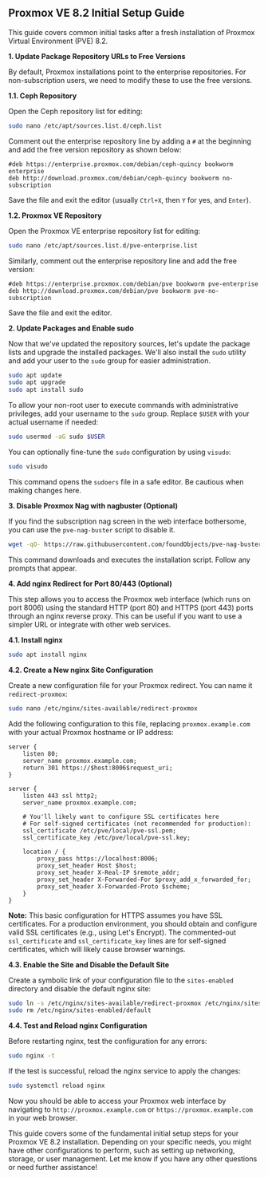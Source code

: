 ## Proxmox VE 8.2 Initial Setup Guide

This guide covers common initial tasks after a fresh installation of Proxmox Virtual Environment (PVE) 8.2.

**1. Update Package Repository URLs to Free Versions**

By default, Proxmox installations point to the enterprise repositories. For non-subscription users, we need to modify these to use the free versions.

**1.1. Ceph Repository**

Open the Ceph repository list for editing:

```bash
sudo nano /etc/apt/sources.list.d/ceph.list
```

Comment out the enterprise repository line by adding a `#` at the beginning and add the free version repository as shown below:

```
#deb https://enterprise.proxmox.com/debian/ceph-quincy bookworm enterprise
deb http://download.proxmox.com/debian/ceph-quincy bookworm no-subscription
```

Save the file and exit the editor (usually `Ctrl+X`, then `Y` for yes, and `Enter`).

**1.2. Proxmox VE Repository**

Open the Proxmox VE enterprise repository list for editing:

```bash
sudo nano /etc/apt/sources.list.d/pve-enterprise.list
```

Similarly, comment out the enterprise repository line and add the free version:

```
#deb https://enterprise.proxmox.com/debian/pve bookworm pve-enterprise
deb http://download.proxmox.com/debian/pve bookworm pve-no-subscription
```

Save the file and exit the editor.

**2. Update Packages and Enable sudo**

Now that we've updated the repository sources, let's update the package lists and upgrade the installed packages. We'll also install the `sudo` utility and add your user to the `sudo` group for easier administration.

```bash
sudo apt update
sudo apt upgrade
sudo apt install sudo
```

To allow your non-root user to execute commands with administrative privileges, add your username to the `sudo` group. Replace `$USER` with your actual username if needed:

```bash
sudo usermod -aG sudo $USER
```

You can optionally fine-tune the `sudo` configuration by using `visudo`:

```bash
sudo visudo
```

This command opens the `sudoers` file in a safe editor. Be cautious when making changes here.

**3. Disable Proxmox Nag with nagbuster (Optional)**

If you find the subscription nag screen in the web interface bothersome, you can use the `pve-nag-buster` script to disable it.

```bash
wget -qO- https://raw.githubusercontent.com/foundObjects/pve-nag-buster/master/install.sh | sudo bash
```

This command downloads and executes the installation script. Follow any prompts that appear.

**4. Add nginx Redirect for Port 80/443 (Optional)**

This step allows you to access the Proxmox web interface (which runs on port 8006) using the standard HTTP (port 80) and HTTPS (port 443) ports through an nginx reverse proxy. This can be useful if you want to use a simpler URL or integrate with other web services.

**4.1. Install nginx**

```bash
sudo apt install nginx
```

**4.2. Create a New nginx Site Configuration**

Create a new configuration file for your Proxmox redirect. You can name it `redirect-proxmox`:

```bash
sudo nano /etc/nginx/sites-available/redirect-proxmox
```

Add the following configuration to this file, replacing `proxmox.example.com` with your actual Proxmox hostname or IP address:

```nginx
server {
    listen 80;
    server_name proxmox.example.com;
    return 301 https://$host:8006$request_uri;
}

server {
    listen 443 ssl http2;
    server_name proxmox.example.com;

    # You'll likely want to configure SSL certificates here
    # For self-signed certificates (not recommended for production):
    ssl_certificate /etc/pve/local/pve-ssl.pem;
    ssl_certificate_key /etc/pve/local/pve-ssl.key;

    location / {
        proxy_pass https://localhost:8006;
        proxy_set_header Host $host;
        proxy_set_header X-Real-IP $remote_addr;
        proxy_set_header X-Forwarded-For $proxy_add_x_forwarded_for;
        proxy_set_header X-Forwarded-Proto $scheme;
    }
}
```

**Note:** This basic configuration for HTTPS assumes you have SSL certificates. For a production environment, you should obtain and configure valid SSL certificates (e.g., using Let's Encrypt). The commented-out `ssl_certificate` and `ssl_certificate_key` lines are for self-signed certificates, which will likely cause browser warnings.

**4.3. Enable the Site and Disable the Default Site**

Create a symbolic link of your configuration file to the `sites-enabled` directory and disable the default nginx site:

```bash
sudo ln -s /etc/nginx/sites-available/redirect-proxmox /etc/nginx/sites-enabled/
sudo rm /etc/nginx/sites-enabled/default
```

**4.4. Test and Reload nginx Configuration**

Before restarting nginx, test the configuration for any errors:

```bash
sudo nginx -t
```

If the test is successful, reload the nginx service to apply the changes:

```bash
sudo systemctl reload nginx
```

Now you should be able to access your Proxmox web interface by navigating to `http://proxmox.example.com` or `https://proxmox.example.com` in your web browser.

This guide covers some of the fundamental initial setup steps for your Proxmox VE 8.2 installation. Depending on your specific needs, you might have other configurations to perform, such as setting up networking, storage, or user management. Let me know if you have any other questions or need further assistance!
